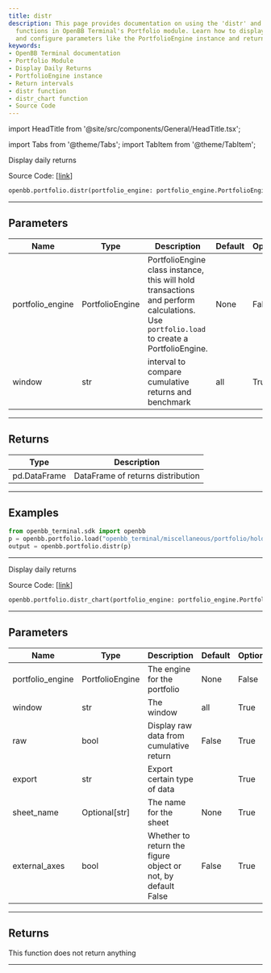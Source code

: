 ```yaml
---
title: distr
description: This page provides documentation on using the 'distr' and 'distr_chart'
  functions in OpenBB Terminal's Portfolio module. Learn how to display daily returns
  and configure parameters like the PortfolioEngine instance and return intervals.
keywords:
- OpenBB Terminal documentation
- Portfolio Module
- Display Daily Returns
- PortfolioEngine instance
- Return intervals
- distr function
- distr_chart function
- Source Code
---
```


import HeadTitle from '@site/src/components/General/HeadTitle.tsx';

<HeadTitle title="portfolio.distr - Reference | OpenBB SDK Docs" />

import Tabs from '@theme/Tabs';
import TabItem from '@theme/TabItem';

<Tabs>
<TabItem value="model" label="Model" default>

Display daily returns

Source Code: [[link](https://github.com/OpenBB-finance/OpenBBTerminal/tree/main/openbb_terminal/portfolio/portfolio_model.py#L470)]

```python wordwrap
openbb.portfolio.distr(portfolio_engine: portfolio_engine.PortfolioEngine, window: str = "all")
```

---

## Parameters

| Name | Type | Description | Default | Optional |
| ---- | ---- | ----------- | ------- | -------- |
| portfolio_engine | PortfolioEngine | PortfolioEngine class instance, this will hold transactions and perform calculations.<br/>Use `portfolio.load` to create a PortfolioEngine. | None | False |
| window | str | interval to compare cumulative returns and benchmark | all | True |


---

## Returns

| Type | Description |
| ---- | ----------- |
| pd.DataFrame | DataFrame of returns distribution |
---

## Examples

```python
from openbb_terminal.sdk import openbb
p = openbb.portfolio.load("openbb_terminal/miscellaneous/portfolio/holdings_example.xlsx")
output = openbb.portfolio.distr(p)
```

---



</TabItem>
<TabItem value="view" label="Chart">

Display daily returns

Source Code: [[link](https://github.com/OpenBB-finance/OpenBBTerminal/tree/main/openbb_terminal/portfolio/portfolio_view.py#L749)]

```python wordwrap
openbb.portfolio.distr_chart(portfolio_engine: portfolio_engine.PortfolioEngine, window: str = "all", raw: bool = False, export: str = "", sheet_name: Optional[str] = None, external_axes: bool = False)
```

---

## Parameters

| Name | Type | Description | Default | Optional |
| ---- | ---- | ----------- | ------- | -------- |
| portfolio_engine | PortfolioEngine | The engine for the portfolio | None | False |
| window | str | The window | all | True |
| raw | bool | Display raw data from cumulative return | False | True |
| export | str | Export certain type of data |  | True |
| sheet_name | Optional[str] | The name for the sheet | None | True |
| external_axes | bool | Whether to return the figure object or not, by default False | False | True |


---

## Returns

This function does not return anything

---



</TabItem>
</Tabs>